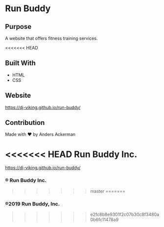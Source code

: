 # Run Buddy

## Purpose
A website that offers fitness training services.

<<<<<<< HEAD
## Built With
* HTML
* CSS

## Website

https://dj-viking.github.io/run-buddy/

## Contribution
Made with ❤️ by Anders Ackerman

<<<<<<< HEAD
Run Buddy Inc.
=======
https://dj-viking.github.io/run-buddy/

### ® Run Buddy Inc.
>>>>>>> master
=======
### ®2019 Run Buddy, Inc.
>>>>>>> e2fc8b8e9301f2c07b30c8f3480a0b6fc11478a9
